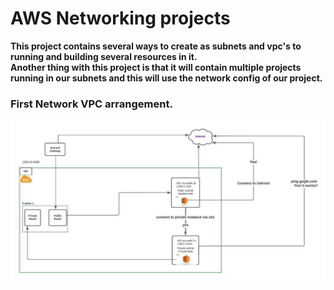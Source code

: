# AWS Networking projects
**This project contains several ways to create as subnets and vpc's to running and building several resources in it.**</br>
**Another thing with this project is that it will contain multiple projects running in our subnets and this will use the network config of our project.</br>**
### First Network VPC arrangement.
![FIRST VPC](https://github.com/Osiephri/AWSNetworking_projects/blob/main/Blank%20board.jpeg)

